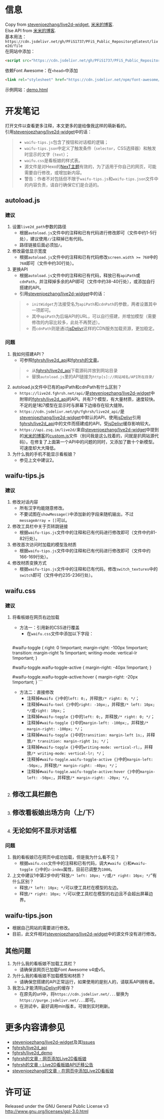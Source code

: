 # 信息
Copy from [stevenjoezhang/live2d-widget](https://github.com/stevenjoezhang/live2d-widget), [米米的博客](https://zhangshuqiao.org).  
Else API from [米米的博客](https://zhangshuqiao.org).  
基本用法：``https://cdn.jsdelivr.net/gh/PFiS1737/PFiS_Public_Repository@latest/live2d/file``  
在网站中添加：
```html
<script src="https://cdn.jsdelivr.net/gh/PFiS1737/PFiS_Public_Repository@latest/live2d/autoload.js"></script>
```
依赖Font Awesome：在``<head>``中添加
```html
<link rel="stylesheet" href="https://cdn.jsdelivr.net/npm/font-awesome/css/font-awesome.min.css">
```
示例网站：[demo.html](http://pfis.infinityfreeapp.com/live2d_widget_demo.html)
# 开发笔记
打开文件以查看更多注释，本文更多的是给像我这样的萌新看的。  
引用[stevenjoezhang/live2d-widget](https://github.com/stevenjoezhang/live2d-widget)中的话：
> - ``waifu-tips.js``包含了按钮和对话框的逻辑；  
> - ``waifu-tips.json``中定义了触发条件（``selector``，CSS选择器）和触发时显示的文字（``text``）；  
> - ``waifu.css``是看板娘的样式表。  
> - 源文件是对Hexo的[NexT主题](http://github.com/next-theme/hexo-theme-next)有效的，为了适用于你自己的网页，可能需要自行修改，或增加新内容。  
> - 警告：作者不对包括但不限于``waifu-tips.js``和``waifu-tips.json``文件中的内容负责，请自行确保它们是合适的。  
## autoload.js
### 建议
1. 设置``live2d_path``参数的路径
    - 根据``autoload.js``文件中的注释和已有代码进行修改即可（文件中约1-5行处），建议使用``//``注释掉已有代码。
    - 路径链接后面必须加``/``。
2. 修改最低显示宽度
    - 根据``autoload.js``文件中的注释和已有代码修改``screen.width >= 768``中的``768``即可（文件中约30行处）。
3. 更换API
    - 根据``autoload.js``文件中的注释和已有代码，释放已有``apiPath``或``cdnPath``，并注释掉多余的API即可（文件中约38-40行处），或添加自行搭建的API。
    - 引用[stevenjoezhang/live2d-widget](https://github.com/stevenjoezhang/live2d-widget)中的话：
    > - ``initWidget``方法接受名为``apiPath``和``cdnPath``的参数，两者设置其中一项即可。  
    > - 其中``apiPath``为后端API的URL，可以自行搭建，并增加模型（需要修改的内容比较多，此处不再赘述）。  
    > - 而``cdnPath``则是通过[jsDelivr](cdn.jsdelivr.net)这样的CDN服务加载资源，更加稳定。  
### 问题
1. 我如何搭建API？
    - 可参照[fghrsh/live2d_api](https://github.com/fghrsh/live2d_api)和[fghrsh的文章](https://www.fghrsh.net/post/170.html)。
    > - 从[fghrsh/live2d_api](https://github.com/fghrsh/live2d_api)下载源码并放到网站目录  
    > - 替换``autoload.js``里的API链接为``http[s]://网站域名/API所在目录/``  
2. autoload.js文件中已有的apiPath和cdnPath有什么区别？
    - ``https://live2d.fghrsh.net/api/``是[stevenjoezhang/live2d-widget](https://github.com/stevenjoezhang/live2d-widget)中附带的[fghrsh/live2d_api](https://github.com/fghrsh/live2d_api)的API。共有7个模型，有大量材质，速度较快。不足的是1和7模型在显示时与屏幕下边缘存在较大缝隙。
    - ``https://cdn.jsdelivr.net/gh/fghrsh/live2d_api/``是[stevenjoezhang/live2d-widget](https://github.com/stevenjoezhang/live2d-widget)中默认的API，使用[jsDelivr](cdn.jsdelivr.net)引用[fghrsh/live2d_api](https://github.com/fghrsh/live2d_api)中的文件而搭建成的API，受[jsDelivr](cdn.jsdelivr.net)缓存影响较大。
    - ``https://api.zsq.im/live2d/``来自[stevenjoezhang/live2d-widget](https://github.com/stevenjoezhang/live2d-widget)中提到的[米米的博客](https://zhangshuqiao.org)的[custom.js](https://zhangshuqiao.org/lib/custom.js)文件（别问我是这么找着的，问就是扒网站源代码）。在修复了上面第一个API中的问题的同时，又添加了数十个新模型。可速度却大大降低。
3. 为什么我的手机不能显示看板娘？
    - 参见上文中建议2。
## waifu-tips.js
### 建议
1. 修改对话内容
    - 所有汉字均能随意修改。
    - 不要试图在``showMessage()``中添加新的字段来随机输出，不过``messageArray = []``可以。
2. 修改工具栏中关于页转跳链接
    - 根据``waifu-tips.js``文件中的注释和已有代码进行修改即可（文件中约81-82行处）。
3. 修改首次访问时加载的模型及材质
    - 根据``waifu-tips.js``文件中的注释和已有代码进行修改即可（文件中约166-169行处）。
4. 修改材质变换方式
    - 根据``waifu-tips.js``文件中的注释和已有代码，修改``switch_textures``中的``switch``即可（文件中约235-236行处）。
## waifu.css
### 建议
1. 将看板娘在网页右边加载
    - 方法一：引用新的CSS进行覆盖
        - 在``waifu.css``文件中添加以下字段：
        ```CSS
    #waifu-toggle {
        right: 0 !important;
        margin-right: -100px !important;
        transition: margin-right 1s !important;
        writing-mode: vertical-lr !important;
    }
    
    #waifu-toggle.waifu-toggle-active {
        margin-right: -40px !important;
    }
    
    #waifu-toggle.waifu-toggle-active:hover {
        margin-right: -20px !important;
    }
        ```
    - 方法二：直接修改
        - 注释掉``#waifu {}``中的``left: 0;``，并释放``/* right: 0; */``；
        - 注释掉``#waifu-tool {}``中的``right: -10px;``，并释放``/* left: 10px; */``或``right: 10px;``；
        - 注释掉``#waifu-toggle {}``中的``left: 0;``，并释放``/* right: 0; */``；
        - 注释掉``#waifu-toggle {}``中的``margin-left: -100px;``，并释放``/* margin-right: -100px; */``；
        - 注释掉``#waifu-toggle {}``中的``transition: margin-left 1s;``，并释放``/* transition: margin-right 1s; */``；
        - 注释掉``#waifu-toggle {}``中的``writing-mode: vertical-rl;``，并释放``/* writing-mode: vertical-lr; */``；
        - 注释掉``#waifu-toggle.waifu-toggle-active {}``中的``margin-left: -50px;``，并释放``/* margin-right: -40px; */``；
        - 注释掉``#waifu-toggle.waifu-toggle-active:hover {}``中的``margin-left: -50px;``，并释放``/* margin-right: -20px; */``。
2. 修改工具栏颜色
    - 
3. 修改看板娘出场方向（上/下）
    - 
4. 无论如何不显示对话框
    - 
### 问题
1. 我的看板娘已在网页中成功加载，但是我为什么看不见？
    - 根据``waifu.css``文件中的注释和已有代码，调大``#waifu {}``和``#waifu-toggle {}``中的``z-index``属性，目前已调整为``1000``。
2. 上文中建议1中第2步中的“释放``/* left: 10px; */``或``/* right: 10px; */``”有什么区别？
    - 释放``/* left: 10px; */``可以使工具栏在模型的左边。
    - 释放``/* right: 10px; */``可以使工具栏在模型的右边且不会超出屏幕边界。
## waifu-tips.json
- 根据自己网站的需要进行修改。
- 目前，此文件相对[stevenjoezhang/live2d-widget](https://github.com/stevenjoezhang/live2d-widget)中的源文件没有进行修改。
## 其他问题
1. 为什么我的看板娘不加载工具栏？
    - 请确保该网页已加载Font Awesome v4或v5。
2. 为什么我的看板娘不加载模型和材质？
    - 请确保您搭建的API正常运行，如果使用的是别人的，请联系API拥有者。
3. 我怎么才能清除[jsDelivr](cdn.jsdelivr.net)的缓存？
    - 在原先的url中，将``https://cdn.jsdelivr.net/...``替换为``https://purge.jsdelivr.net/...``即可。
    - 在测试中，最好调用min版本，可做到实时刷新。
# 更多内容请参见
- [stevenjoezhang/live2d-widget](https://github.com/stevenjoezhang/live2d-widget)及其[Issues](https://github.com/stevenjoezhang/live2d-widget/issues?q=is%3Aissue+is%3Aclosed)
- [fghrsh/live2d_api](https://github.com/fghrsh/live2d_api)
- [fghrsh/live2d_demo](https://github.com/fghrsh/live2d_demo)
- [fghrsh的文章 - 网页添加Live2D看板娘](https://www.fghrsh.net/post/123.html)
- [fghrsh的文章 - Live2D看板娘API迁移公告](https://www.fghrsh.net/post/170.html)
- [stevenjoezhang的文章 - 在网页中添加Live2D看板娘](https://zhangshuqiao.org/2018-07/在网页中添加Live2D看板娘/)
# 许可证
Released under the GNU General Public License v3  
http://www.gnu.org/licenses/gpl-3.0.html
